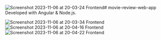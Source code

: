 ![Screenshot 2023-11-06 at 20-03-24 Frontend](https://github.com/makifakkaya/movie-review-web-app/assets/60367291/aef3889d-82e4-4c65-a262-91c4ac462839)# movie-review-web-app
Developed with Angular &amp; Node.js.

![Screenshot 2023-11-06 at 20-03-34 Frontend](https://github.com/makifakkaya/movie-review-web-app/assets/60367291/a30b31a0-2ffe-4bab-a4a1-e040cf921476)
![Screenshot 2023-11-06 at 20-04-16 Frontend](https://github.com/makifakkaya/movie-review-web-app/assets/60367291/87c76cb6-5a7f-49f7-aa10-52933c87dc9f)
![Screenshot 2023-11-06 at 20-04-22 Frontend](https://github.com/makifakkaya/movie-review-web-app/assets/60367291/734b0d38-70ac-49ed-b0a8-1ceb5505e0e8)
